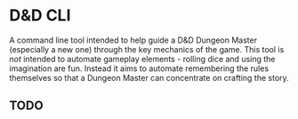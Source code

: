 # D&D CLI

A command line tool intended to help guide a D&D Dungeon Master (especially a new one) through the key mechanics of the game. This tool is *not* intended to automate gameplay elements - rolling dice and using the imagination are fun. Instead it aims to automate remembering the rules themselves so that a Dungeon Master can concentrate on crafting the story.

## TODO
